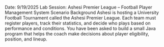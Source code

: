 Date: 9/19/2025
Lab Session: Ashesi Premier League – Football Player Management System
Scenario Background
Ashesi is hosting a University Football Tournament called the Ashesi Premier League. Each
team must register players, track their statistics, and decide who plays based on performance and
conditions. You have been asked to build a small Java program that helps the coach make decisions
about player eligibility, position, and lineup.
